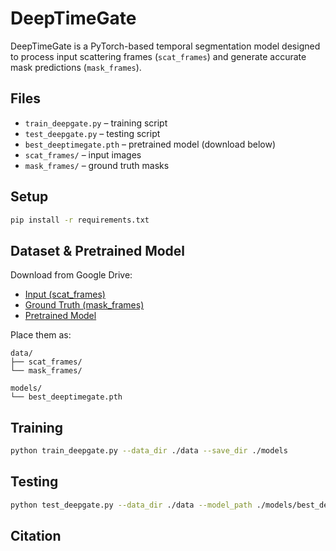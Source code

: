# DeepTimeGate

DeepTimeGate is a PyTorch-based temporal segmentation model designed to process input scattering frames (`scat_frames`) and generate accurate mask predictions (`mask_frames`).

## Files

- `train_deepgate.py` – training script  
- `test_deepgate.py` – testing script  
- `best_deeptimegate.pth` – pretrained model (download below)  
- `scat_frames/` – input images  
- `mask_frames/` – ground truth masks  

## Setup

```bash
pip install -r requirements.txt
```

## Dataset & Pretrained Model

Download from Google Drive:

- [Input (scat_frames)](https://drive.google.com/drive/folders/1eTaAwa4XMGXxxxYOSrMnFJLggv51AgU6?usp=sharing)  
- [Ground Truth (mask_frames)](https://drive.google.com/drive/folders/1eTaAwa4XMGXxxxYOSrMnFJLggv51AgU6?usp=sharing)  
- [Pretrained Model](https://drive.google.com/drive/folders/1eTaAwa4XMGXxxxYOSrMnFJLggv51AgU6?usp=sharing)

Place them as:

```
data/
├── scat_frames/
└── mask_frames/

models/
└── best_deeptimegate.pth
```

## Training

```bash
python train_deepgate.py --data_dir ./data --save_dir ./models
```

## Testing

```bash
python test_deepgate.py --data_dir ./data --model_path ./models/best_deeptimegate.pth --output_dir ./results
```

## Citation
